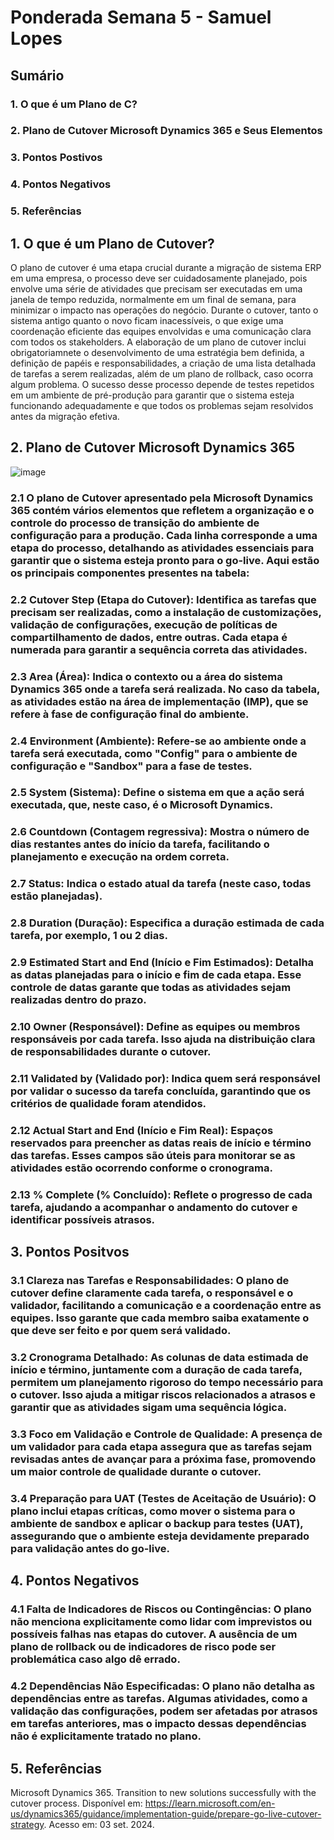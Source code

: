 # Ponderada Semana 5 - Samuel Lopes

## Sumário 

### 1. O que é um Plano de C?
### 2. Plano de Cutover Microsoft Dynamics 365 e Seus Elementos
### 3. Pontos Postivos
### 4. Pontos Negativos
### 5. Referências

## 1. O que é um Plano de Cutover?

O plano de cutover é uma etapa crucial durante a migração de sistema ERP em uma empresa, o processo deve ser cuidadosamente planejado, pois envolve uma série de atividades que precisam ser executadas em uma janela de tempo reduzida, normalmente em um final de semana, para minimizar o impacto nas operações do negócio.
Durante o cutover, tanto o sistema antigo quanto o novo ficam inacessíveis, o que exige uma coordenação eficiente das equipes envolvidas e uma comunicação clara com todos os stakeholders. A elaboração de um plano de cutover inclui obrigatoriamnete o desenvolvimento de uma estratégia bem definida, a definição de papéis e responsabilidades, a criação de uma lista detalhada de tarefas a serem realizadas, além de um plano de rollback, caso ocorra algum problema. O sucesso desse processo depende de testes repetidos em um ambiente de pré-produção para garantir que o sistema esteja funcionando adequadamente e que todos os problemas sejam resolvidos antes da migração efetiva.

## 2. Plano de Cutover Microsoft Dynamics 365

![image](https://asset.cloudinary.com/davpvmkhd/08c47d883d1a55d54c3be97f1fe960d9)

### 2.1 O plano de Cutover apresentado pela Microsoft Dynamics 365 contém vários elementos que refletem a organização e o controle do processo de transição do ambiente de configuração para a produção. Cada linha corresponde a uma etapa do processo, detalhando as atividades essenciais para garantir que o sistema esteja pronto para o go-live. Aqui estão os principais componentes presentes na tabela:

### 2.2 Cutover Step (Etapa do Cutover): Identifica as tarefas que precisam ser realizadas, como a instalação de customizações, validação de configurações, execução de políticas de compartilhamento de dados, entre outras. Cada etapa é numerada para garantir a sequência correta das atividades.

### 2.3 Area (Área): Indica o contexto ou a área do sistema Dynamics 365 onde a tarefa será realizada. No caso da tabela, as atividades estão na área de implementação (IMP), que se refere à fase de configuração final do ambiente.

### 2.4 Environment (Ambiente): Refere-se ao ambiente onde a tarefa será executada, como "Config" para o ambiente de configuração e "Sandbox" para a fase de testes.

### 2.5 System (Sistema): Define o sistema em que a ação será executada, que, neste caso, é o Microsoft Dynamics.

### 2.6 Countdown (Contagem regressiva): Mostra o número de dias restantes antes do início da tarefa, facilitando o planejamento e execução na ordem correta.

### 2.7 Status: Indica o estado atual da tarefa (neste caso, todas estão planejadas).

### 2.8 Duration (Duração): Especifica a duração estimada de cada tarefa, por exemplo, 1 ou 2 dias.

### 2.9 Estimated Start and End (Início e Fim Estimados): Detalha as datas planejadas para o início e fim de cada etapa. Esse controle de datas garante que todas as atividades sejam realizadas dentro do prazo.

### 2.10 Owner (Responsável): Define as equipes ou membros responsáveis por cada tarefa. Isso ajuda na distribuição clara de responsabilidades durante o cutover.

### 2.11 Validated by (Validado por): Indica quem será responsável por validar o sucesso da tarefa concluída, garantindo que os critérios de qualidade foram atendidos.

### 2.12 Actual Start and End (Início e Fim Real): Espaços reservados para preencher as datas reais de início e término das tarefas. Esses campos são úteis para monitorar se as atividades estão ocorrendo conforme o cronograma.

### 2.13 % Complete (% Concluído): Reflete o progresso de cada tarefa, ajudando a acompanhar o andamento do cutover e identificar possíveis atrasos.

## 3. Pontos Positvos 

### 3.1 Clareza nas Tarefas e Responsabilidades: O plano de cutover define claramente cada tarefa, o responsável e o validador, facilitando a comunicação e a coordenação entre as equipes. Isso garante que cada membro saiba exatamente o que deve ser feito e por quem será validado.

### 3.2 Cronograma Detalhado: As colunas de data estimada de início e término, juntamente com a duração de cada tarefa, permitem um planejamento rigoroso do tempo necessário para o cutover. Isso ajuda a mitigar riscos relacionados a atrasos e garantir que as atividades sigam uma sequência lógica.

### 3.3 Foco em Validação e Controle de Qualidade: A presença de um validador para cada etapa assegura que as tarefas sejam revisadas antes de avançar para a próxima fase, promovendo um maior controle de qualidade durante o cutover.

### 3.4 Preparação para UAT (Testes de Aceitação de Usuário): O plano inclui etapas críticas, como mover o sistema para o ambiente de sandbox e aplicar o backup para testes (UAT), assegurando que o ambiente esteja devidamente preparado para validação antes do go-live.

## 4. Pontos Negativos

### 4.1 Falta de Indicadores de Riscos ou Contingências: O plano não menciona explicitamente como lidar com imprevistos ou possíveis falhas nas etapas do cutover. A ausência de um plano de rollback ou de indicadores de risco pode ser problemática caso algo dê errado.

### 4.2 Dependências Não Especificadas: O plano não detalha as dependências entre as tarefas. Algumas atividades, como a validação das configurações, podem ser afetadas por atrasos em tarefas anteriores, mas o impacto dessas dependências não é explicitamente tratado no plano.

## 5. Referências

Microsoft Dynamics 365. Transition to new solutions successfully with the cutover process. Disponível em:  https://learn.microsoft.com/en-us/dynamics365/guidance/implementation-guide/prepare-go-live-cutover-strategy. Acesso em: 03 set. 2024.




